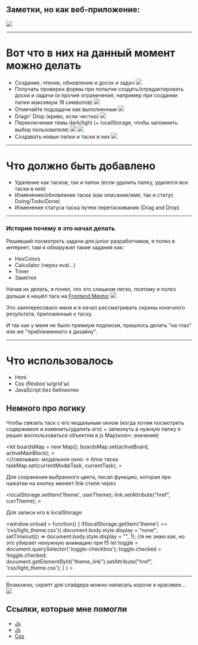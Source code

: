 ##  Заметки, но как веб-приложение: ##
![](./forReadMe_img/1.png)
*** 
#  Вот что в них на данный момент можно делать #

- Создание, чтение, обновление и досок и задач
![](./forReadMe_img/2.png)
- Получать проверки формы при попытке создать/отредактировать доски и задачи (и прочие ограничения, например при создании папки максимум 18 символов)
![](./forReadMe_img/3.png)
- Отмечайте подзадачи как выполненные
![](./forReadMe_img/4.png)
- Dragn' Drop (криво, если честно)
![](./forReadMe_img/dnd.png)
- Переключение темы dark/light (+ localStorage, чтобы запомнить выбор пользователя)
![](./forReadMe_img/light_theme.png)
![](./forReadMe_img/localStorage.png)
- Создавать новые папки и таски в них
![](./forReadMe_img/create_papka.png)
*** 
#  Что должно быть добавлено #

- Удаление как тасков, так и папок (если удалить папку, удалятся все таски в ней)
- Изменение/обновление таска (как описание/имя, так и статус Doing/Todo/Done)
- Изменение статуса таска путем перетаскивания (Drag and Drop)
*** 
###  История почему я это начал делать ###

Решивший посмотреть задачи для junior разработчиков, я полез в интернет, там я обнаружил такие задания как:
- HexColors
- Calculator (через eval...)
- Timer
- Заметки

Начав их делать, я понял, что это слишком легко, поэтому я полез дальше я нашёл таск на
[Frontend Mentor](https://www.frontendmentor.io/challenges/kanban-task-management-web-app-wgQLt-HlbB)
![](./forReadMe_img/task.png)  

Это заинтересовало меня и я начал рассматривать скрины конечного результата, приложенные к таску.  

И так как у меня не было премиум подписки, пришлось делать "на глаз" или же "приближенного к дизайну".
*** 
#  Что использовалось #  
- Html
- Css (flexbox'ы/grid'ы)
- JavaScript без библиотек 


##  Немного про логику ## 
Чтобы связать таск с его модальным окном (когда хотим посмотреть содержимое и изменить/удалить его) + запихнуть в нужную папку я решил воспользоваться объектом в js Map(ключ: значение)  

 <let boardsMap = new Map();
boardsMap.set(activeBoard, activeMainBlock); >  
<//связываю: модальное окно -> блок таска
taskMap.set(currentModalTask, currentTask); >

Для сохранения выбранного цвета, писал функцию, которая при нажатии на кнопку меняет link стиля через  

<localStorage.setItem('theme', userTheme);
    link.setAttribute("href", currTheme); >  

Для записи его в localStorage:  

<window.onload = function() {
    if(localStorage.getItem('theme') == 'css/light_theme.css'){
        document.body.style.display = "none";
        setTimeout(() => document.body.style.display = "", 1); //я не знаю как, но это убирает ненужную анимацию при f5
        let toggle = document.querySelector('.toggle-checkbox');
        toggle.checked = !toggle.checked;
        document.getElementById("theme_link").setAttribute("href", 'css/light_theme.css');
    }
} >
***
Возможно, скрипт для слайдера можно написать короче и красивее...
![](./screenshots/3.png)

##  Ссылки, которые мне помогли ## 

- [Js](https://medium.com/@dan.postnov/%D0%BC%D0%BE%D0%B4%D0%B0%D0%BB%D1%8C%D0%BD%D1%8B%D0%B5-%D0%BE%D0%BA%D0%BD%D0%B0-%D0%BD%D0%B0-javascript-30-%D1%81%D1%82%D1%80%D0%BE%D0%BA-%D0%BA%D0%BE%D0%B4%D0%B0-dbbb599649f3 "модальное окно")
- [Js](https://developer.mozilla.org/ru/docs/Web/API/Element/classList)
- [Css](https://html5book.ru/css-grid/)